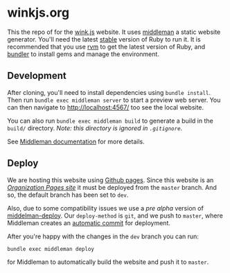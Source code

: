 # winkjs.org

This the repo of for the [wink.js](http://winkjs.org/) website. It uses
[middleman](http://middlemanapp.com/) a static website generator. You'll need
the latest
[stable](https://www.ruby-lang.org/en/news/2018/03/28/ruby-2-5-1-released/) version of Ruby to run it. It is recommended that you use [rvm](https://rvm.io/)
to get the latest version of Ruby, and [bundler](https://bundler.io/) to install
gems and manage the environment.

## Development

After cloning, you'll need to install dependencies using `bundle install`.
Then run `bundle exec middleman server` to start a preview web server. You can
then navigate to
[http://localhost:4567/](http://localhost:4567/) too see the local website.

You can also run `bundle exec middleman build` to generate a build in the
`build/` directory. *Note: this directory is ignored in `.gitignore`*.

See
[Middleman documentation](https://middlemanapp.com/basics/development-cycle/)
for more details.

## Deploy

We are hosting this website using [Github pages](https://pages.github.com/).
Since this website is an
*[Organization Pages site](https://help.github.com/articles/user-organization-and-project-pages/#user-and-organization-pages-sites)*
it must be deployed from the `master` branch. And so, the default branch has been
set to `dev`.

Also, due to some compatibility issues we use a *pre alpha* version of
[middelman-deploy](https://github.com/karlfreeman/middleman-deploy). Our
`deploy-method` is `git`, and we push to `master`, where Middleman creates an
[automatic commit](https://github.com/winkjs/winkjs.github.io/commits/master)
for deployment.

After you're happy with the changes in the `dev` branch you can run:

```
bundle exec middleman deploy
```

for Middleman to automatically build the website and push it to `master`.
